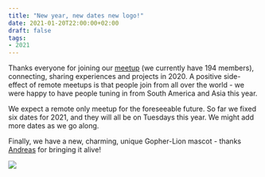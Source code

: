 ```yaml
---
title: "New year, new dates new logo!"
date: 2021-01-20T22:00:00+02:00
draft: false
tags:
- 2021
---
```


Thanks everyone for joining our
[meetup](https://www.meetup.com/Leipzig-Golang/) (we currently have 194
members), connecting, sharing experiences and projects in 2020. A positive
side-effect of remote meetups is that people join from all over the world - we
were happy to have people tuning in from South America and Asia this year.

We expect a remote only meetup for the foreseeable future. So far we fixed six
dates for 2021, and they will all be on Tuesdays this
year. We might add more dates as we go along.

Finally, we have a new, charming, unique Gopher-Lion mascot - thanks
[Andreas](https://www.klingt.net/) for bringing it alive!

![](/images/leipzig-gopher.svg#half)

